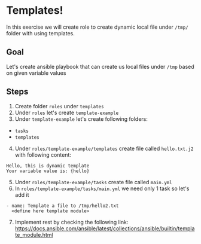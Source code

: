 # Templates!

In this exercise we will create role to create dynamic local file under `/tmp/` folder with using templates.

## Goal
Let's create ansible playbook that can create us local files under `/tmp` based on given variable values

## Steps

1. Create folder `roles` under `templates`
2. Under `roles` let's create `template-example`
3. Under `template-example` let's create following folders:
  * `tasks`
  * `templates`
4. Under `roles/template-example/templates` create file called `hello.txt.j2` with following content:
```
Hello, this is dynamic template
Your variable value is: {hello}
```
5. Under `roles/template-example/tasks` create file called `main.yml`
6. In `roles/template-example/tasks/main.yml` we need only 1 task so let's add it
```
- name: Template a file to /tmp/hello2.txt
  <define here template module>
```
7. Implement rest by checking the following link: https://docs.ansible.com/ansible/latest/collections/ansible/builtin/template_module.html